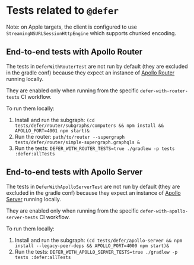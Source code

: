 # Tests related to `@defer`

Note: on Apple targets, the client is configured to use `StreamingNSURLSessionHttpEngine` which supports chunked
encoding.

## End-to-end tests with Apollo Router

The tests in `DeferWithRouterTest` are not run by default (they are excluded in the gradle conf) because they
expect an instance of [Apollo Router](https://www.apollographql.com/docs/router/) running locally.

They are enabled only when running from the specific `defer-with-router-tests` CI workflow.

To run them locally:

1. Install and run the
   subgraph: `(cd tests/defer/router/subgraphs/computers && npm install && APOLLO_PORT=4001 npm start)&`
2. Run the router: `path/to/router --supergraph tests/defer/router/simple-supergraph.graphqls &`
3. Run the tests: `DEFER_WITH_ROUTER_TESTS=true ./gradlew -p tests :defer:allTests`

## End-to-end tests with Apollo Server

The tests in `DeferWithApolloServerTest` are not run by default (they are excluded in the gradle conf) because they
expect an instance of [Apollo Server](https://www.apollographql.com/docs/apollo-server) running locally.

They are enabled only when running from the specific `defer-with-apollo-server-tests` CI workflow.

To run them locally:

1. Install and run the
   subgraph: `(cd tests/defer/apollo-server && npm install --legacy-peer-deps && APOLLO_PORT=4000 npm start)&`
2. Run the tests: `DEFER_WITH_APOLLO_SERVER_TESTS=true ./gradlew -p tests :defer:allTests`
